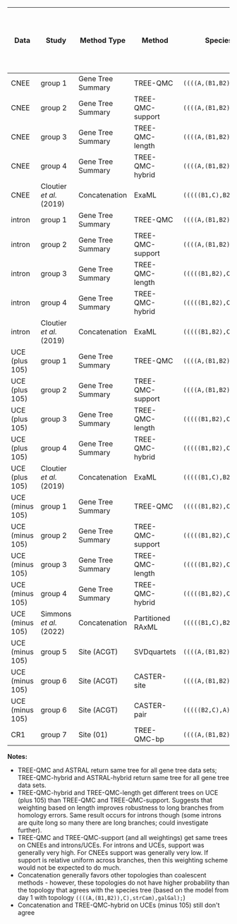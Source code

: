 | Data | Study | Method Type | Method | Species Tree Topology | Probability under MSC model species tree from day 1 | 
| --- | --- | --- | --- | --- | --- |
| CNEE | group 1 | Gene Tree Summary | TREE-QMC | `((((A,(B1,B2)),C),strCam),galGal);` | 0.0137 |
| CNEE | group 2 | Gene Tree Summary | TREE-QMC-support | `((((A,(B1,B2)),C),strCam),galGal);` | 0.0137 |
| CNEE | group 3 | Gene Tree Summary | TREE-QMC-length | `((((A,(B1,B2)),C),strCam),galGal);` | 0.0137 |
| CNEE | group 4 | Gene Tree Summary | TREE-QMC-hybrid |  `((((A,(B1,B2)),C),strCam),galGal);` | 0.0137 |
| CNEE | Cloutier *et al.* (2019) | Concatenation | ExaML | `(((((B1,C),B2),A),strCam),galGal);` | 0.0019 |
| intron | group 1 | Gene Tree Summary | TREE-QMC | `((((A,(B1,B2)),C),strCam),galGal);` | 0.0137 |
| intron | group 2 | Gene Tree Summary | TREE-QMC-support | `((((A,(B1,B2)),C),strCam),galGal);` | 0.0137 |
| intron | group 3 | Gene Tree Summary | TREE-QMC-length | `(((((B1,B2),C),A),strCam),galGal);` | 0.0132 |
| intron | group 4 | Gene Tree Summary | TREE-QMC-hybrid | `(((((B1,B2),C),A),strCam),galGal);` | 0.0132 |
| intron | Cloutier *et al.* (2019) | Concatenation | ExaML | `(((((B1,B2),C),A),strCam),galGal);` | 0.0132 |
| UCE (plus 105) | group 1 | Gene Tree Summary | TREE-QMC  | `((((A,(B1,B2)),C),strCam),galGal);` | 0.0137 |
| UCE (plus 105) | group 2 | Gene Tree Summary | TREE-QMC-support  | `((((A,(B1,B2)),C),strCam),galGal);` | 0.0137 |
| UCE (plus 105) | group 3 | Gene Tree Summary | TREE-QMC-length  | `(((((B1,B2),C),A),strCam),galGal);` | 0.0132 |
| UCE (plus 105) | group 4 |  Gene Tree Summary | TREE-QMC-hybrid | `(((((B1,B2),C),A),strCam),galGal);` | 0.0132 |
| UCE (plus 105) | Cloutier *et al.* (2019) | Concatenation | ExaML |  `(((((B1,C),B2),A),strCam),galGal);` | 0.0019 |
| UCE (minus 105) | group 1 | Gene Tree Summary | TREE-QMC | `(((((B1,B2),C),A),strCam),galGal);` | 0.0132 |
| UCE (minus 105) | group 2 | Gene Tree Summary | TREE-QMC-support | `(((((B1,B2),C),A),strCam),galGal);` | 0.0132 |
| UCE (minus 105) | group 3 | Gene Tree Summary | TREE-QMC-length | `(((((B1,B2),C),A),strCam),galGal);` | 0.0132 |
| UCE (minus 105) | group 4 | Gene Tree Summary | TREE-QMC-hybrid | `(((((B1,B2),C),A),strCam),galGal);` | 0.0132 |
| UCE (minus 105) | Simmons *et al.* (2022) | Concatenation | Partitioned RAxML | `(((((B1,C),B2),A),strCam),galGal);` | 0.0019 | 
| UCE (minus 105) | group 5 | Site (ACGT) | SVDquartets | `((((A,(B1,B2)),C),strCam),galGal);` | 0.0137 |
| UCE (minus 105) | group 6 | Site (ACGT) | CASTER-site | `((((A,(B1,B2)),C),strCam),galGal);` | 0.0137 |
| UCE (minus 105) | group 6 | Site (ACGT) | CASTER-pair | `(((((B2,C),A),B1),strCam),galGal);` | 0.0019 |
| CR1 | group 7 | Site (01) | TREE-QMC-bp | `((((A,(B1,B2)),C),strCam),galGal);` | 0.0137 |

**Notes:**

* TREE-QMC and ASTRAL return same tree for all gene tree data sets; TREE-QMC-hybrid and ASTRAL-hybrid return same tree for all gene tree data sets.
* TREE-QMC-hybrid and TREE-QMC-length get different trees on UCE (plus 105) than TREE-QMC and TREE-QMC-support. Suggests that weighting based on length improves robustness to long branches from homology errors. Same result occurs for introns though (some introns are quite long so many there are long branches; could investigate further). 
* TREE-QMC and TREE-QMC-support (and all weightings) get same trees on CNEEs and introns/UCEs. For introns and UCEs, support was generally very high. For CNEEs support was generally very low. If support is relative uniform across branches, then this weighting scheme would not be expected to do much.
* Concatenation generally favors other topologies than coalescent methods - however, these topologies do not have higher probability than the topology that agrees with the species tree (based on the model from day 1 with topology `((((A,(B1,B2)),C),strCam),galGal);`)
* Concatenation and TREE-QMC-hybrid on UCEs (minus 105) still don't agree



